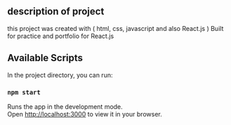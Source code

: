 ## description of project

this project was created with ( html, css, javascript and also React.js )
Built for practice and portfolio for React.js

## Available Scripts

In the project directory, you can run:

### `npm start`

Runs the app in the development mode.\
Open [http://localhost:3000](http://localhost:3000) to view it in your browser.
